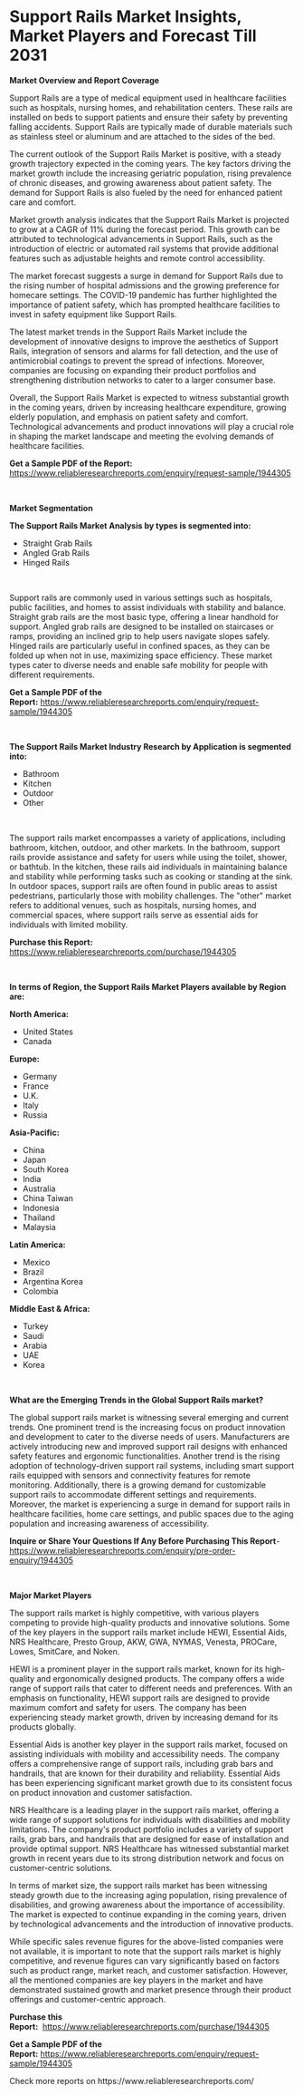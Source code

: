 <p><h1>Support Rails Market Insights, Market Players and Forecast Till 2031</h1></p><p><strong>Market Overview and Report Coverage</strong></p>
<p><p>Support Rails are a type of medical equipment used in healthcare facilities such as hospitals, nursing homes, and rehabilitation centers. These rails are installed on beds to support patients and ensure their safety by preventing falling accidents. Support Rails are typically made of durable materials such as stainless steel or aluminum and are attached to the sides of the bed.</p><p>The current outlook of the Support Rails Market is positive, with a steady growth trajectory expected in the coming years. The key factors driving the market growth include the increasing geriatric population, rising prevalence of chronic diseases, and growing awareness about patient safety. The demand for Support Rails is also fueled by the need for enhanced patient care and comfort.</p><p>Market growth analysis indicates that the Support Rails Market is projected to grow at a CAGR of 11% during the forecast period. This growth can be attributed to technological advancements in Support Rails, such as the introduction of electric or automated rail systems that provide additional features such as adjustable heights and remote control accessibility.</p><p>The market forecast suggests a surge in demand for Support Rails due to the rising number of hospital admissions and the growing preference for homecare settings. The COVID-19 pandemic has further highlighted the importance of patient safety, which has prompted healthcare facilities to invest in safety equipment like Support Rails.</p><p>The latest market trends in the Support Rails Market include the development of innovative designs to improve the aesthetics of Support Rails, integration of sensors and alarms for fall detection, and the use of antimicrobial coatings to prevent the spread of infections. Moreover, companies are focusing on expanding their product portfolios and strengthening distribution networks to cater to a larger consumer base.</p><p>Overall, the Support Rails Market is expected to witness substantial growth in the coming years, driven by increasing healthcare expenditure, growing elderly population, and emphasis on patient safety and comfort. Technological advancements and product innovations will play a crucial role in shaping the market landscape and meeting the evolving demands of healthcare facilities.</p></p>
<p><strong>Get a Sample PDF of the Report:</strong> <a href="https://www.reliableresearchreports.com/enquiry/request-sample/1944305">https://www.reliableresearchreports.com/enquiry/request-sample/1944305</a></p>
<p>&nbsp;</p>
<p><strong>Market Segmentation</strong></p>
<p><strong>The Support Rails Market Analysis by types is segmented into:</strong></p>
<p><ul><li>Straight Grab Rails</li><li>Angled Grab Rails</li><li>Hinged Rails</li></ul></p>
<p>&nbsp;</p>
<p><p>Support rails are commonly used in various settings such as hospitals, public facilities, and homes to assist individuals with stability and balance. Straight grab rails are the most basic type, offering a linear handhold for support. Angled grab rails are designed to be installed on staircases or ramps, providing an inclined grip to help users navigate slopes safely. Hinged rails are particularly useful in confined spaces, as they can be folded up when not in use, maximizing space efficiency. These market types cater to diverse needs and enable safe mobility for people with different requirements.</p></p>
<p><strong>Get a Sample PDF of the Report:</strong>&nbsp;<a href="https://www.reliableresearchreports.com/enquiry/request-sample/1944305">https://www.reliableresearchreports.com/enquiry/request-sample/1944305</a></p>
<p>&nbsp;</p>
<p><strong>The Support Rails Market Industry Research by Application is segmented into:</strong></p>
<p><ul><li>Bathroom</li><li>Kitchen</li><li>Outdoor</li><li>Other</li></ul></p>
<p>&nbsp;</p>
<p><p>The support rails market encompasses a variety of applications, including bathroom, kitchen, outdoor, and other markets. In the bathroom, support rails provide assistance and safety for users while using the toilet, shower, or bathtub. In the kitchen, these rails aid individuals in maintaining balance and stability while performing tasks such as cooking or standing at the sink. In outdoor spaces, support rails are often found in public areas to assist pedestrians, particularly those with mobility challenges. The "other" market refers to additional venues, such as hospitals, nursing homes, and commercial spaces, where support rails serve as essential aids for individuals with limited mobility.</p></p>
<p><strong>Purchase this Report:</strong>&nbsp; <a href="https://www.reliableresearchreports.com/purchase/1944305">https://www.reliableresearchreports.com/purchase/1944305</a></p>
<p>&nbsp;</p>
<p><strong>In terms of Region, the Support Rails Market Players available by Region are:</strong></p>
<p>
    <p> <strong> North America: </strong>
        <ul>
            <li>United States</li>
            <li>Canada</li>
        </ul>
        </p> 
    <p> <strong> Europe: </strong>
        <ul>
            <li>Germany</li>
            <li>France</li>
            <li>U.K.</li>
            <li>Italy</li>
            <li>Russia</li>
        </ul>
        </p> 
    <p> <strong> Asia-Pacific: </strong>
        <ul>
            <li>China</li>
            <li>Japan</li>
            <li>South Korea</li>
            <li>India</li>
            <li>Australia</li>
            <li>China Taiwan</li>
            <li>Indonesia</li>
            <li>Thailand</li>
            <li>Malaysia</li>
        </ul>
        </p> 
    <p> <strong> Latin America: </strong>
        <ul>
            <li>Mexico</li>
            <li>Brazil</li>
            <li>Argentina Korea</li>
            <li>Colombia</li>
        </ul>
        </p> 
    <p> <strong> Middle East & Africa: </strong>
        <ul>
            <li>Turkey</li>
            <li>Saudi</li>
            <li>Arabia</li>
            <li>UAE</li>
            <li>Korea</li>
        </ul>
    </p>
    </p>
<p>&nbsp;</p>
<p><strong>What are the Emerging Trends in the Global Support Rails market?</strong></p>
<p><p>The global support rails market is witnessing several emerging and current trends. One prominent trend is the increasing focus on product innovation and development to cater to the diverse needs of users. Manufacturers are actively introducing new and improved support rail designs with enhanced safety features and ergonomic functionalities. Another trend is the rising adoption of technology-driven support rail systems, including smart support rails equipped with sensors and connectivity features for remote monitoring. Additionally, there is a growing demand for customizable support rails to accommodate different settings and requirements. Moreover, the market is experiencing a surge in demand for support rails in healthcare facilities, home care settings, and public spaces due to the aging population and increasing awareness of accessibility.</p></p>
<p><strong>Inquire or Share Your Questions If Any Before Purchasing This Report</strong>- <a href="https://www.reliableresearchreports.com/enquiry/pre-order-enquiry/1944305">https://www.reliableresearchreports.com/enquiry/pre-order-enquiry/1944305</a></p>
<p>&nbsp;</p>
<p><strong>Major Market Players</strong></p>
<p><p>The support rails market is highly competitive, with various players competing to provide high-quality products and innovative solutions. Some of the key players in the support rails market include HEWI, Essential Aids, NRS Healthcare, Presto Group, AKW, GWA, NYMAS, Venesta, PROCare, Lowes, SmitCare, and Noken.</p><p>HEWI is a prominent player in the support rails market, known for its high-quality and ergonomically designed products. The company offers a wide range of support rails that cater to different needs and preferences. With an emphasis on functionality, HEWI support rails are designed to provide maximum comfort and safety for users. The company has been experiencing steady market growth, driven by increasing demand for its products globally.</p><p>Essential Aids is another key player in the support rails market, focused on assisting individuals with mobility and accessibility needs. The company offers a comprehensive range of support rails, including grab bars and handrails, that are known for their durability and reliability. Essential Aids has been experiencing significant market growth due to its consistent focus on product innovation and customer satisfaction.</p><p>NRS Healthcare is a leading player in the support rails market, offering a wide range of support solutions for individuals with disabilities and mobility limitations. The company's product portfolio includes a variety of support rails, grab bars, and handrails that are designed for ease of installation and provide optimal support. NRS Healthcare has witnessed substantial market growth in recent years due to its strong distribution network and focus on customer-centric solutions.</p><p>In terms of market size, the support rails market has been witnessing steady growth due to the increasing aging population, rising prevalence of disabilities, and growing awareness about the importance of accessibility. The market is expected to continue expanding in the coming years, driven by technological advancements and the introduction of innovative products.</p><p>While specific sales revenue figures for the above-listed companies were not available, it is important to note that the support rails market is highly competitive, and revenue figures can vary significantly based on factors such as product range, market reach, and customer satisfaction. However, all the mentioned companies are key players in the market and have demonstrated sustained growth and market presence through their product offerings and customer-centric approach.</p></p>
<p><strong>Purchase this Report:</strong>&nbsp;&nbsp;<a href="https://www.reliableresearchreports.com/purchase/1944305">https://www.reliableresearchreports.com/purchase/1944305</a></p>
<p></p>
<p><strong>Get a Sample PDF of the Report:</strong>&nbsp;<a href="https://www.reliableresearchreports.com/enquiry/request-sample/1944305">https://www.reliableresearchreports.com/enquiry/request-sample/1944305</a></p>
<p>Check more reports on https://www.reliableresearchreports.com/</p>
